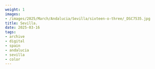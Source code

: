 ```yaml
---
weight: 1
images:
- /images/2025/March/Andalucia/Sevilla/sixteen-o-three/_DSC7535.jpg
title: Sevilla.
date: 2025-03-16
tags:
- archive
- digital
- spain
- andalucia
- sevilla
- color
---
```


